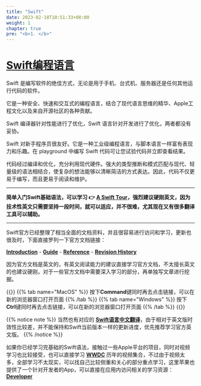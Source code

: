 ```yaml
---
title: "Swift"
date: 2023-02-18T10:51:33+08:00
weight: 1
chapter: true
pre: "<b>1. </b>"
---
```


# [Swift编程语言](https://swift.org)

Swift 是编写软件的绝佳方式，无论是用于手机、台式机、服务器还是任何其他运行代码的软件。

它是一种安全、快速和交互式的编程语言，结合了现代语言思维的精华、Apple工程文化以及来自开源社区的各种贡献。

Swift 编译器针​​对性能进行了优化，Swift 语言针对开发进行了优化，两者都没有妥协。

Swift 对新手程序员很友好。它是一种工业级编程语言，与脚本语言一样富有表现力和乐趣。在 playground 中编写 Swift 代码可让您试验代码并立即查看结果。

代码经过编译和优化，充分利用现代硬件。强大的类型推断和模式匹配与现代、轻量级的语法相结合，使复杂的想法能够以清晰简洁的方式表达。因此，代码不仅更易于编写，而且更易于阅读和维护。

---

**简单入门Swift基础语法，可以学习 👉 [**A Swift Tour**](https://docs.swift.org/swift-book/documentation/the-swift-programming-language/guidedtour)，强烈建议硬刚英文，因为技术性英文只需要坚持一段时间，就可以适应，并不很难，尤其现在又有很多翻译工具可以辅助。**

---

Swift官方已经整理了相当全面的文档资料，并且很容易进行访问和学习，更新也很及时，下面直接罗列一下官方文档链接：

[**Introduction**](https://docs.swift.org/swift-book/documentation/the-swift-programming-language#welcome-to-swift) - [**Guide**](https://docs.swift.org/swift-book/documentation/the-swift-programming-language#language-guide) - [**Reference**](https://docs.swift.org/swift-book/documentation/the-swift-programming-language#language-reference) - [**Revision History**](https://docs.swift.org/swift-book/documentation/the-swift-programming-language/revisionhistory)

因为官方文档是英文的，有英文阅读能力的建议直接学习官方文档，不太擅长英文的也建议硬刚，对于一些官方文档中需要深入学习的部分，再单独写文章进行挖掘。

{{<tabs>}}
{{% tab name="MacOS" %}}
按下**Command**键同时再去点击链接，可以在新的浏览器窗口打开页面
{{% /tab %}}
{{% tab name="Windows" %}}
按下**Ctrl**键同时再去点击链接，可以在新的浏览器窗口打开页面
{{% /tab %}}
{{</tabs>}}

{{% notice note %}}
当然也有对应的 [**Swift语言中文翻译**](https://swiftgg.gitbook.io/swift)，由于相对于英文版时效性比较差，并不能保持和Swift当前版本一样的更新进度，优先推荐学习官方英文版。
{{% /notice %}}

如果你已经学习完基础的Swift语法，接触过一些Apple平台的项目，同时对视频学习也比较接受，也可以直接学习 **[WWDC]** 历年的视频集合，不过由于视频太多，全部学习不太现实，可以找自己比较侧重和关心的部分重点学习，这里苹果也提供了一个针对开发者的App，可以直接在应用内访问相关的学习资源：**[Developer]**


[WWDC]: https://developer.apple.com/wwdc/
[Developer]: https://apps.apple.com/cn/app/apple-developer/id640199958